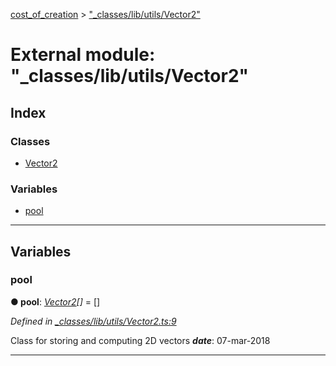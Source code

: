 [cost_of_creation](../README.md) > ["_classes/lib/utils/Vector2"](../modules/__classes_lib_utils_vector2_.md)



# External module: "_classes/lib/utils/Vector2"

## Index

### Classes

* [Vector2](../classes/__classes_lib_utils_vector2_.vector2.md)


### Variables

* [pool](__classes_lib_utils_vector2_.md#pool)



---
## Variables
<a id="pool"></a>

###  pool

**●  pool**:  *[Vector2](../classes/__classes_lib_utils_vector2_.vector2.md)[]*  =  []

*Defined in [_classes/lib/utils/Vector2.ts:9](https://github.com/codeartisticninja/cost_of_creation/blob/6562fe6/src/script/_classes/lib/utils/Vector2.ts#L9)*



Class for storing and computing 2D vectors
*__date__*: 07-mar-2018





___


